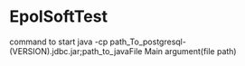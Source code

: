 # EpolSoftTest
command to start
java -cp path_To_postgresql-(VERSION).jdbc.jar;path_to_javaFile Main argument(file path)
